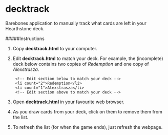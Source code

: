 decktrack
=========

Barebones application to manually track what cards are left in your Hearthstone deck.

#####Instructions
1. Copy **decktrack.html** to your computer.
2. Edit **decktrack.html** to match your deck. For example, the (incomplete) deck below contains two copies of *Redemption* and one copy of *Alexstrasza*.

        <!-- Edit section below to match your deck -->
        <li count="2">Redemption</li>
        <li count="1">Alexstrasza</li>
        <!-- Edit section above to match your deck -->

3. Open **decktrack.html** in your favourite web browser.
4. As you draw cards from your deck, click on them to remove them from the list.
5. To refresh the list (for when the game ends), just refresh the webpage.
